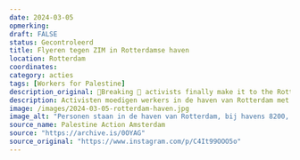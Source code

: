 ```yaml
---
date: 2024-03-05
opmerking: 
draft: FALSE
status: Gecontroleerd
title: Flyeren tegen ZIM in Rotterdamse haven
location: Rotterdam
coordinates: 
category: acties
tags: [Workers for Palestine]
description_original: 🚨Breaking 🚨 activists finally make it to the Rotterdam port after long planning; one of the biggest ports in Europe and one of the main ports for exporting Isntrealli w£@pons! On a day where workers are expected to unload Zim ships which usually contain w€@pons, we encourage all workers worldwide to contact their union experts. Conscientious Objection is a right to all of us, we have the moral right to refuse work that is directly killing thousands of unarmed civilians. Legally, it depends on each condition of a contract, and this is why we encourage everyone to contact legal experts!
description: Activisten moedigen werkers in de haven van Rotterdam met flyers aan om geen ZIM-schepen te lossen op grond van gewetensbezwaar, omdat deze schepen 'israëlische' wapens bevatten.
image: /images/2024-03-05-rotterdam-haven.jpg
image_alt: "Personen staan in de haven van Rotterdam, bij havens 8200, met Palestijnse vlaggen, flyers, en een spandoek met daarop de rood-blauwe tekst, in het Engels: 'Boycott Zim'. "
source_name: Palestine Action Amsterdam
source: "https://archive.is/0OYAG"
source_original: "https://www.instagram.com/p/C4It99OOO5o"
---
```

